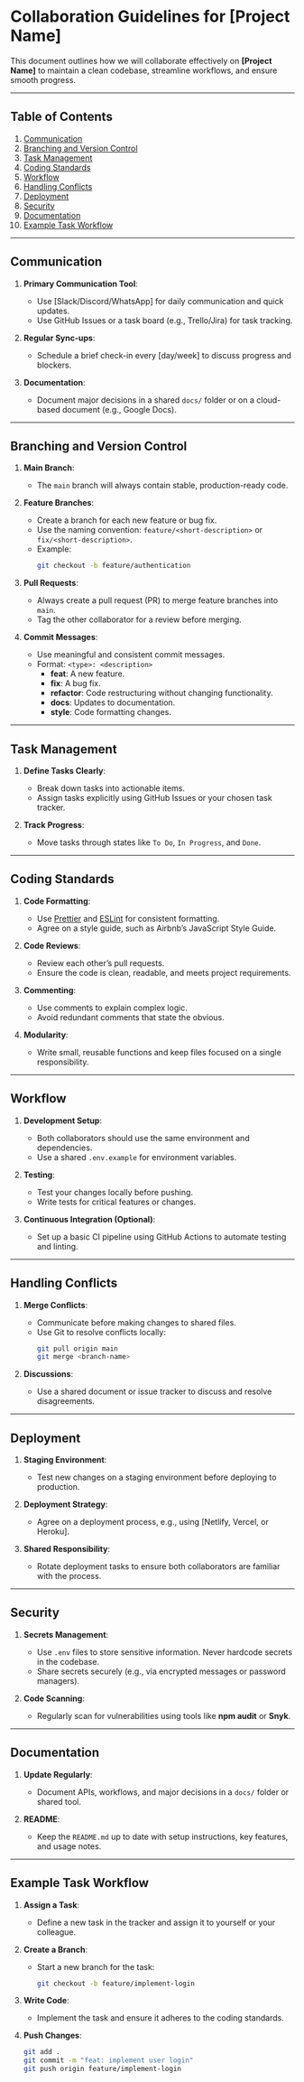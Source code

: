 # Collaboration Guidelines for [Project Name]

This document outlines how we will collaborate effectively on **[Project Name]** to maintain a clean codebase, streamline workflows, and ensure smooth progress.

---

## Table of Contents
1. [Communication](#communication)
2. [Branching and Version Control](#branching-and-version-control)
3. [Task Management](#task-management)
4. [Coding Standards](#coding-standards)
5. [Workflow](#workflow)
6. [Handling Conflicts](#handling-conflicts)
7. [Deployment](#deployment)
8. [Security](#security)
9. [Documentation](#documentation)
10. [Example Task Workflow](#example-task-workflow)

---

## Communication

1. **Primary Communication Tool**:
   - Use [Slack/Discord/WhatsApp] for daily communication and quick updates.
   - Use GitHub Issues or a task board (e.g., Trello/Jira) for task tracking.

2. **Regular Sync-ups**:
   - Schedule a brief check-in every [day/week] to discuss progress and blockers.

3. **Documentation**:
   - Document major decisions in a shared `docs/` folder or on a cloud-based document (e.g., Google Docs).

---

## Branching and Version Control

1. **Main Branch**:
   - The `main` branch will always contain stable, production-ready code.

2. **Feature Branches**:
   - Create a branch for each new feature or bug fix.
   - Use the naming convention: `feature/<short-description>` or `fix/<short-description>`.
   - Example:
     ```bash
     git checkout -b feature/authentication
     ```

3. **Pull Requests**:
   - Always create a pull request (PR) to merge feature branches into `main`.
   - Tag the other collaborator for a review before merging.

4. **Commit Messages**:
   - Use meaningful and consistent commit messages.
   - Format: `<type>: <description>`
     - **feat**: A new feature.
     - **fix**: A bug fix.
     - **refactor**: Code restructuring without changing functionality.
     - **docs**: Updates to documentation.
     - **style**: Code formatting changes.

---

## Task Management

1. **Define Tasks Clearly**:
   - Break down tasks into actionable items.
   - Assign tasks explicitly using GitHub Issues or your chosen task tracker.

2. **Track Progress**:
   - Move tasks through states like `To Do`, `In Progress`, and `Done`.

---

## Coding Standards

1. **Code Formatting**:
   - Use [Prettier](https://prettier.io/) and [ESLint](https://eslint.org/) for consistent formatting.
   - Agree on a style guide, such as Airbnb’s JavaScript Style Guide.

2. **Code Reviews**:
   - Review each other’s pull requests.
   - Ensure the code is clean, readable, and meets project requirements.

3. **Commenting**:
   - Use comments to explain complex logic.
   - Avoid redundant comments that state the obvious.

4. **Modularity**:
   - Write small, reusable functions and keep files focused on a single responsibility.

---

## Workflow

1. **Development Setup**:
   - Both collaborators should use the same environment and dependencies.
   - Use a shared `.env.example` for environment variables.

2. **Testing**:
   - Test your changes locally before pushing.
   - Write tests for critical features or changes.

3. **Continuous Integration (Optional)**:
   - Set up a basic CI pipeline using GitHub Actions to automate testing and linting.

---

## Handling Conflicts

1. **Merge Conflicts**:
   - Communicate before making changes to shared files.
   - Use Git to resolve conflicts locally:
     ```bash
     git pull origin main
     git merge <branch-name>
     ```

2. **Discussions**:
   - Use a shared document or issue tracker to discuss and resolve disagreements.

---

## Deployment

1. **Staging Environment**:
   - Test new changes on a staging environment before deploying to production.

2. **Deployment Strategy**:
   - Agree on a deployment process, e.g., using [Netlify, Vercel, or Heroku].

3. **Shared Responsibility**:
   - Rotate deployment tasks to ensure both collaborators are familiar with the process.

---

## Security

1. **Secrets Management**:
   - Use `.env` files to store sensitive information. Never hardcode secrets in the codebase.
   - Share secrets securely (e.g., via encrypted messages or password managers).

2. **Code Scanning**:
   - Regularly scan for vulnerabilities using tools like **npm audit** or **Snyk**.

---

## Documentation

1. **Update Regularly**:
   - Document APIs, workflows, and major decisions in a `docs/` folder or shared tool.

2. **README**:
   - Keep the `README.md` up to date with setup instructions, key features, and usage notes.

---

## Example Task Workflow

1. **Assign a Task**:
   - Define a new task in the tracker and assign it to yourself or your colleague.

2. **Create a Branch**:
   - Start a new branch for the task:
     ```bash
     git checkout -b feature/implement-login
     ```

3. **Write Code**:
   - Implement the task and ensure it adheres to the coding standards.

4. **Push Changes**:
   ```bash
   git add .
   git commit -m "feat: implement user login"
   git push origin feature/implement-login
